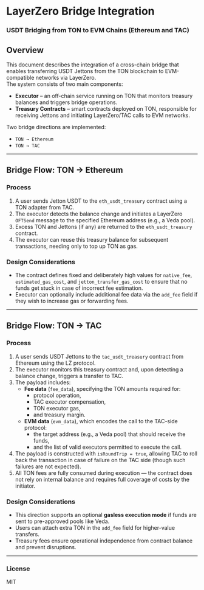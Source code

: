 # LayerZero Bridge Integration  
### USDT Bridging from TON to EVM Chains (Ethereum and TAC)

## Overview

This document describes the integration of a cross-chain bridge that enables transferring USDT Jettons from the TON blockchain to EVM-compatible networks via LayerZero.  
The system consists of two main components:

- **Executor** – an off-chain service running on TON that monitors treasury balances and triggers bridge operations.
- **Treasury Contracts** – smart contracts deployed on TON, responsible for receiving Jettons and initiating LayerZero/TAC calls to EVM networks.

Two bridge directions are implemented:

- `TON → Ethereum`
- `TON → TAC`

---

## Bridge Flow: TON → Ethereum

### Process

1. A user sends Jetton USDT to the `eth_usdt_treasury` contract using a TON adapter from TAC.
2. The executor detects the balance change and initiates a LayerZero `OFTSend` message to the specified Ethereum address (e.g., a Veda pool).
3. Excess TON and Jettons (if any) are returned to the `eth_usdt_treasury` contract.
4. The executor can reuse this treasury balance for subsequent transactions, needing only to top up TON as gas.

### Design Considerations

- The contract defines fixed and deliberately high values for `native_fee`, `estimated_gas_cost`, and `jetton_transfer_gas_cost` to ensure that no funds get stuck in case of incorrect fee estimation.
- Executor can optionally include additional fee data via the `add_fee` field if they wish to increase gas or forwarding fees.

---

## Bridge Flow: TON → TAC

### Process

1. A user sends USDT Jettons to the `tac_usdt_treasury` contract from Ethereum using the LZ protocol.
2. The executor monitors this treasury contract and, upon detecting a balance change, triggers a transfer to TAC.
3. The payload includes:
   - **Fee data** (`fee_data`), specifying the TON amounts required for:
     - protocol operation,
     - TAC executor compensation,
     - TON executor gas,
     - and treasury margin.
   - **EVM data** (`evm_data`), which encodes the call to the TAC-side protocol:
     - the target address (e.g., a Veda pool) that should receive the funds,
     - and the list of valid executors permitted to execute the call.
4. The payload is constructed with `isRoundTrip = true`, allowing TAC to roll back the transaction in case of failure on the TAC side (though such failures are not expected).
5. All TON fees are fully consumed during execution — the contract does not rely on internal balance and requires full coverage of costs by the initiator.

### Design Considerations

- This direction supports an optional **gasless execution mode** if funds are sent to pre-approved pools like Veda.
- Users can attach extra TON in the `add_fee` field for higher-value transfers.
- Treasury fees ensure operational independence from contract balance and prevent disruptions.

---

### License

MIT